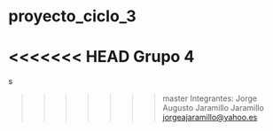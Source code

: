# proyecto_ciclo_3
<<<<<<< HEAD
Grupo 4
=======
s
>>>>>>> master
Integrantes:
Jorge Augusto Jaramillo Jaramillo jorgeajaramillo@yahoo.es
